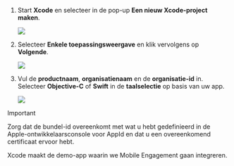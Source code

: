 1. Start **Xcode** en selecteer in de pop-up **Een nieuw Xcode-project maken**.
   
    ![](./media/mobile-engagement-create-new-ios-app/xcode-new-project.png)
2. Selecteer **Enkele toepassingsweergave** en klik vervolgens op **Volgende**.
   
    ![](./media/mobile-engagement-create-new-ios-app/xcode-simple-view.png)
3. Vul de **productnaam**, **organisatienaam** en de **organisatie-id** in. Selecteer **Objective-C** of **Swift** in de **taalselectie** op basis van uw app.
   
    ![](./media/mobile-engagement-create-new-ios-app/xcode-project-props.png)

> [!IMPORTANT]
> Zorg dat de bundel-id overeenkomt met wat u hebt gedefinieerd in de Apple-ontwikkelaarsconsole voor AppId en dat u een overeenkomend certificaat ervoor hebt. 
> 
> 

Xcode maakt de demo-app waarin we Mobile Engagement gaan integreren.

